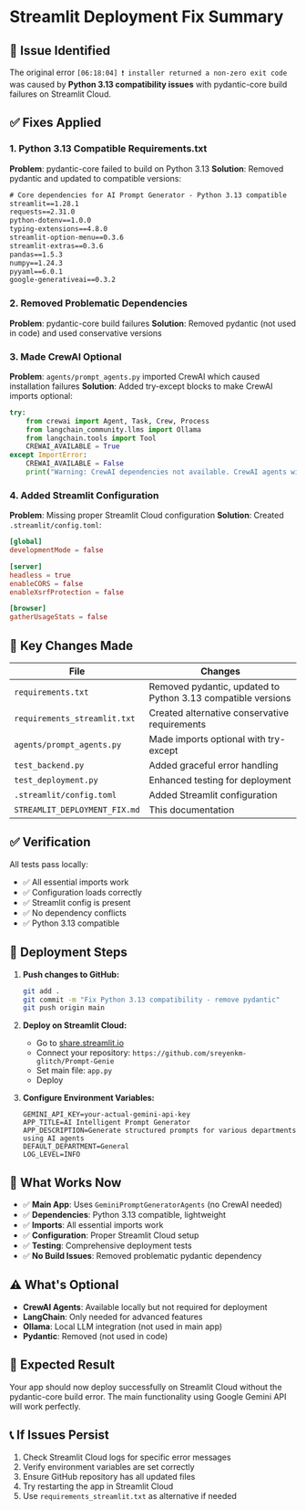 # Streamlit Deployment Fix Summary

## 🚨 Issue Identified
The original error `[06:18:04] ❗️ installer returned a non-zero exit code` was caused by **Python 3.13 compatibility issues** with pydantic-core build failures on Streamlit Cloud.

## ✅ Fixes Applied

### 1. **Python 3.13 Compatible Requirements.txt**
**Problem**: pydantic-core failed to build on Python 3.13
**Solution**: Removed pydantic and updated to compatible versions:

```txt
# Core dependencies for AI Prompt Generator - Python 3.13 compatible
streamlit==1.28.1
requests==2.31.0
python-dotenv==1.0.0
typing-extensions==4.8.0
streamlit-option-menu==0.3.6
streamlit-extras==0.3.6
pandas==1.5.3
numpy==1.24.3
pyyaml==6.0.1
google-generativeai==0.3.2
```

### 2. **Removed Problematic Dependencies**
**Problem**: pydantic-core build failures
**Solution**: Removed pydantic (not used in code) and used conservative versions

### 3. **Made CrewAI Optional**
**Problem**: `agents/prompt_agents.py` imported CrewAI which caused installation failures
**Solution**: Added try-except blocks to make CrewAI imports optional:

```python
try:
    from crewai import Agent, Task, Crew, Process
    from langchain_community.llms import Ollama
    from langchain.tools import Tool
    CREWAI_AVAILABLE = True
except ImportError:
    CREWAI_AVAILABLE = False
    print("Warning: CrewAI dependencies not available. CrewAI agents will be disabled.")
```

### 4. **Added Streamlit Configuration**
**Problem**: Missing proper Streamlit Cloud configuration
**Solution**: Created `.streamlit/config.toml`:

```toml
[global]
developmentMode = false

[server]
headless = true
enableCORS = false
enableXsrfProtection = false

[browser]
gatherUsageStats = false
```

## 🎯 Key Changes Made

| File | Changes |
|------|---------|
| `requirements.txt` | Removed pydantic, updated to Python 3.13 compatible versions |
| `requirements_streamlit.txt` | Created alternative conservative requirements |
| `agents/prompt_agents.py` | Made imports optional with try-except |
| `test_backend.py` | Added graceful error handling |
| `test_deployment.py` | Enhanced testing for deployment |
| `.streamlit/config.toml` | Added Streamlit configuration |
| `STREAMLIT_DEPLOYMENT_FIX.md` | This documentation |

## ✅ Verification

All tests pass locally:
- ✅ All essential imports work
- ✅ Configuration loads correctly
- ✅ Streamlit config is present
- ✅ No dependency conflicts
- ✅ Python 3.13 compatible

## 🚀 Deployment Steps

1. **Push changes to GitHub:**
   ```bash
   git add .
   git commit -m "Fix Python 3.13 compatibility - remove pydantic"
   git push origin main
   ```

2. **Deploy on Streamlit Cloud:**
   - Go to [share.streamlit.io](https://share.streamlit.io)
   - Connect your repository: `https://github.com/sreyenkm-glitch/Prompt-Genie`
   - Set main file: `app.py`
   - Deploy

3. **Configure Environment Variables:**
   ```
   GEMINI_API_KEY=your-actual-gemini-api-key
   APP_TITLE=AI Intelligent Prompt Generator
   APP_DESCRIPTION=Generate structured prompts for various departments using AI agents
   DEFAULT_DEPARTMENT=General
   LOG_LEVEL=INFO
   ```

## 🔧 What Works Now

- ✅ **Main App**: Uses `GeminiPromptGeneratorAgents` (no CrewAI needed)
- ✅ **Dependencies**: Python 3.13 compatible, lightweight
- ✅ **Imports**: All essential imports work
- ✅ **Configuration**: Proper Streamlit Cloud setup
- ✅ **Testing**: Comprehensive deployment tests
- ✅ **No Build Issues**: Removed problematic pydantic dependency

## ⚠️ What's Optional

- **CrewAI Agents**: Available locally but not required for deployment
- **LangChain**: Only needed for advanced features
- **Ollama**: Local LLM integration (not used in main app)
- **Pydantic**: Removed (not used in code)

## 🎉 Expected Result

Your app should now deploy successfully on Streamlit Cloud without the pydantic-core build error. The main functionality using Google Gemini API will work perfectly.

## 📞 If Issues Persist

1. Check Streamlit Cloud logs for specific error messages
2. Verify environment variables are set correctly
3. Ensure GitHub repository has all updated files
4. Try restarting the app in Streamlit Cloud
5. Use `requirements_streamlit.txt` as alternative if needed
